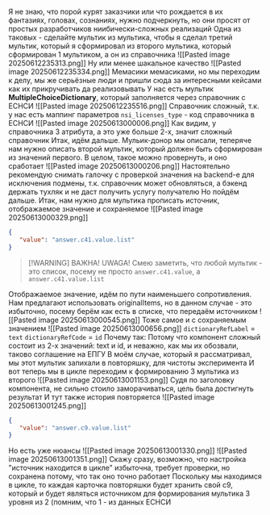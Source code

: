 Я не знаю, что порой курят заказчики или что рождается в их фантазиях, головах, сознаниях, нужно подчеркнуть, но они просят от простых разработчиков ниибически-сложных реализаций
Одна из таковых - сделайте мультик из мультика, чтобы я сделал третий мультик, который я сформировал из второго мультика, который сформирован 1 мультиком, а он из справочника
![[Pasted image 20250612235313.png]]
Ну или менее шакальное качество 
![[Pasted image 20250612235334.png]]
Мемасики мемасиками, но мы переходим к делу, мы же серьёзные люди и пришли сюда за интересными кейсами как их прикручивать да реализовывать
У нас есть мультик **MultipleChoiceDictionary**, который заполняется через справочник с ЕСНСИ
![[Pasted image 20250612235516.png]]
Справочник сложный, т.к. у нас есть маппинг параметров
`nsi_licenses_type` - код справочника в ЕСНСИ
![[Pasted image 20250613000006.png]]
Как видим, у справочника 3 атрибута, а это уже больше 2-х, значит сложный справочник
Итак, идём дальше. Мульик-донор мы описали, теперяче нам нужно описать второй мультик, который должен быть сформирован из значений первого. В целом, такое можно провернуть, и оно сработает
![[Pasted image 20250613000206.png]]
Настоятельно рекомендую снимать галочку с проверкой значения на backend-е для исключения подмены, т.к. справочник может обновляться, а бэкенд держать тухляк и не даст получить услугу получателю
Но пойдём дальше. Итак, нам нужно для мультика прописать источник, отображаемое значение и сохраняемое
![[Pasted image 20250613000329.png]]
```json
{
   "value": "answer.c41.value.list"
}
```

>[!WARNING] ВАЖНА! UWAGA!
>Смею заметить, что любой мультик - это список, посему не просто `answer.c41.value`, а `answer.c41.value.list`

Отображаемое значение, идём по пути наименьшего сопротивления. Нам предлагают использовать originalItems, но в данном случае - это избыточно, посему берём как есть в списке, что передаём источником
![[Pasted image 20250613000545.png]]
Тоже самое и с сохраняемым значением
![[Pasted image 20250613000656.png]]
`dictionaryRefLabel` = `text`
`dictionaryRefCode` = `id`
Почему так:
Потому что компонент сложный состоит из 2-х значений: text и id, и неважно, как мы их обозвали, таково соглашение на ЕПГУ
В моём случае, который я рассматривал, мы этот мультик запихали в повторяшку, для чистоты эксперимента
И вот теперь мы в цикле переходим к формированию 3 мультика из второго
![[Pasted image 20250613001153.png]]
Судя по заголовку компонента, не сильно стоило заморачиваться, цель была достигнуть результат
И тут также история повторяется
![[Pasted image 20250613001245.png]]
```json
{
   "value": "answer.c9.value.list"
}
```
Но есть уже нюансы
![[Pasted image 20250613001330.png]]
![[Pasted image 20250613001351.png]]
Скажу сразу, возможно, что настройка "источник находится в цикле" избыточна, требует проверки, но сохранена потому, что так оно точно работает
Поскольку мы находимся в цикле, то каждая карточка повторяшки будет хранить свой c9, который и будет являться источником для формирования мультика 3 уровня из 2 (помним, что 1 - из данных ЕСНСИ